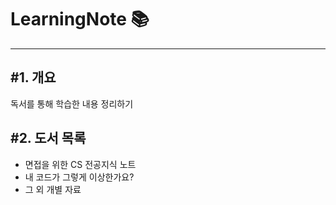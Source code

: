 # LearningNote 📚

---
## #1. 개요
독서를 통해 학습한 내용 정리하기

## #2. 도서 목록

- 면접을 위한 CS 전공지식 노트
- 내 코드가 그렇게 이상한가요?
- 그 외 개별 자료